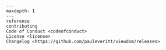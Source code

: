 ```{include} ../README.md

```


```{toctree}
---
maxdepth: 1
---
reference
contributing
Code of Conduct <codeofconduct>
License <license>
Changelog <https://github.com/pauleveritt/viewdom/releases>
```
